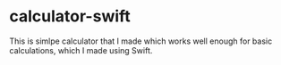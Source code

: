# calculator-swift
This is simlpe calculator that I made which works well enough for basic calculations, which I made using Swift.
